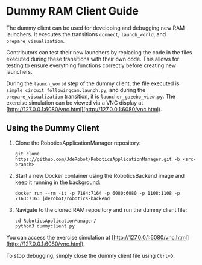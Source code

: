 # Dummy RAM Client Guide

The dummy client can be used for developing and debugging new RAM launchers. It executes the transitions `connect`, `launch_world`, and `prepare_visualization`. 

Contributors can test their new launchers by replacing the code in the files executed during these transitions with their own code. This allows for testing to ensure everything functions correctly before creating new launchers. 

During the `launch_world` step of the dummy client, the file executed is `simple_circuit_followingcam.launch.py`, and during the `prepare_visualization` transition, it is `launcher_gazebo_view.py`. The exercise simulation can be viewed via a VNC display at [http://127.0.0.1:6080/vnc.html](http://127.0.0.1:6080/vnc.html).

## Using the Dummy Client

1. Clone the RoboticsApplicationManager repository:
   ```
   git clone https://github.com/JdeRobot/RoboticsApplicationManager.git -b <src-branch>
   ```

2. Start a new Docker container using the RoboticsBackend image and keep it running in the background:
   ```
   docker run --rm -it -p 7164:7164 -p 6080:6080 -p 1108:1108 -p 7163:7163 jderobot/robotics-backend
   ```

3. Navigate to the cloned RAM repository and run the dummy client file:
   ```
   cd RoboticsApplicationManager/
   python3 dummyclient.py
   ```

You can access the exercise simulation at [http://127.0.0.1:6080/vnc.html](http://127.0.0.1:6080/vnc.html).

To stop debugging, simply close the dummy client file using `Ctrl+D`.

